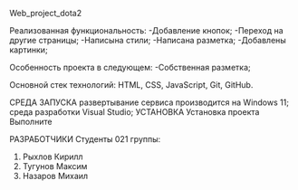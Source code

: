Web_project_dota2

Реализованная функциональность:
-Добавление кнопок;
-Переход на другие страницы;
-Написына стили;
-Написана разметка;
-Добавлены картинки;

Особенность проекта в следующем:
-Собственная разметка;

Основной стек технологий:
HTML, CSS, JavaScript, Git, GitHub.

СРЕДА ЗАПУСКА
развертывание сервиса производится на Windows 11;
среда разработки Visual Studio;
УСТАНОВКА
Установка проекта
Выполните

РАЗРАБОТЧИКИ
Студенты 021 группы:
1) Рыхлов Кирилл
2) Тугунов Максим
3) Назаров Михаил
